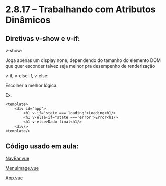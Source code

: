 # 2.8.17 – Trabalhando com Atributos Dinâmicos

## Diretivas v-show e v-if:
v-show:

Joga apenas um display none, dependendo do tamanho do elemento DOM que quer esconder talvez seja melhor pra desempenho de renderização

v-if, v-else-if, v-else:

Escolher a melhor lógica.

Ex.
```
<template>
	<div id="app">
		<h1 v-if="state ==='loading'>Loading<h1/>
		<h1 v-else-if="state ==='error'>Error<h1/>
		<h1 v-else>Dado final<h1/>
	<div/>
<template/>
```

## Código usado em aula:

[NavBar.vue](https://github.com/kelvya/projeto_spa/blob/master/src/components/NavBar.vue)

[MenuImage.vue](https://github.com/kelvya/projeto_spa/blob/master/src/components/NavBar.vue)

[App.vue](https://github.com/kelvya/projeto_spa/blob/master/src/App.vue)